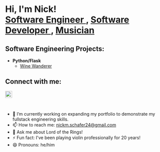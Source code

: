 <h1>Hi, I'm Nick! <br/><a href="https://github.com/Nmsviper93"> Software Engineer </a>, <a href="https://www.linkedin.com/in/nick-schafer24/"> Software Developer </a>, <a href="https://www.nickschafermusic.com"> Musician </a>

<h2> Software Engineering Projects:</h2>

- <b> Python/Flask </b>
  - [Wine Wanderer](https://github.com/Nmsviper93/Wine_Wanderer)

<h2> Connect with me:</h2>

<a href="https://www.linkedin.com/in/nick-schafer24/" rel="nofollow"> 
<img align="left" alt="NickSchafer | LinkedIn" width="22px" src="https://cdn1.iconfinder.com/data/icons/logotypes/32/circle-linkedin-1024.png" style="max-width: 100%;">
</a>

[linkedin]: https://www.linkedin.com/in/nick-schafer24/

<br>
<br>
<br>

- 🔭 I’m currently working on expanding my portfolio to demonstrate my fullstack engineering skills.
- 📫 How to reach me: nickm.schafer24@gmail.com
- 💬 Ask me about Lord of the Rings!
- ⚡ Fun fact: I've been playing violin professionally for 20 years!
- 😄 Pronouns: he/him


